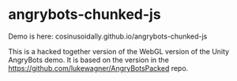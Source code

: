 # angrybots-chunked-js

Demo is here: cosinusoidally.github.io/angrybots-chunked-js

This is a hacked together version of the WebGL version of the Unity AngryBots demo. It is based on the version in the https://github.com/lukewagner/AngryBotsPacked repo.

